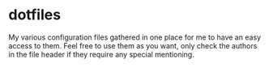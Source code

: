 # dotfiles

My various configuration files gathered in one place for me to have an easy access to them. Feel free to use them as you want, only check the authors in the file header if they require any special mentioning.
